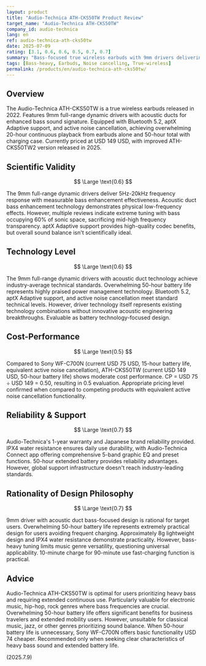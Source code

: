 ```yaml
---
layout: product
title: "Audio-Technica ATH-CKS50TW Product Review"
target_name: "Audio-Technica ATH-CKS50TW"
company_id: audio-technica
lang: en
ref: audio-technica-ath-cks50tw
date: 2025-07-09
rating: [3.1, 0.6, 0.6, 0.5, 0.7, 0.7]
summary: "Bass-focused true wireless earbuds with 9mm drivers delivering overwhelming 50-hour battery life"
tags: [Bass-heavy, Earbuds, Noise cancelling, True-wireless]
permalink: /products/en/audio-technica-ath-cks50tw/
---
```

## Overview

The Audio-Technica ATH-CKS50TW is a true wireless earbuds released in 2022. Features 9mm full-range dynamic drivers with acoustic ducts for enhanced bass sound signature. Equipped with Bluetooth 5.2, aptX Adaptive support, and active noise cancellation, achieving overwhelming 20-hour continuous playback from earbuds alone and 50-hour total with charging case. Currently priced at USD 149 USD, with improved ATH-CKS50TW2 version released in 2025.

## Scientific Validity

$$ \Large \text{0.6} $$

The 9mm full-range dynamic drivers deliver 5Hz-20kHz frequency response with measurable bass enhancement effectiveness. Acoustic duct bass enhancement technology demonstrates physical low-frequency effects. However, multiple reviews indicate extreme tuning with bass occupying 60% of sonic space, sacrificing mid-high frequency transparency. aptX Adaptive support provides high-quality codec benefits, but overall sound balance isn't scientifically ideal.

## Technology Level

$$ \Large \text{0.6} $$

The 9mm full-range dynamic drivers with acoustic duct technology achieve industry-average technical standards. Overwhelming 50-hour battery life represents highly praised power management technology. Bluetooth 5.2, aptX Adaptive support, and active noise cancellation meet standard technical levels. However, driver technology itself represents existing technology combinations without innovative acoustic engineering breakthroughs. Evaluable as battery technology-focused design.

## Cost-Performance

$$ \Large \text{0.5} $$

Compared to Sony WF-C700N (current USD 75 USD, 15-hour battery life, equivalent active noise cancellation), ATH-CKS50TW (current USD 149 USD, 50-hour battery life) shows moderate cost performance. CP = USD 75 ÷ USD 149 = 0.50, resulting in 0.5 evaluation. Appropriate pricing level confirmed when compared to competing products with equivalent active noise cancellation functionality.

## Reliability & Support

$$ \Large \text{0.7} $$

Audio-Technica's 1-year warranty and Japanese brand reliability provided. IPX4 water resistance ensures daily use durability, with Audio-Technica Connect app offering comprehensive 5-band graphic EQ and preset functions. 50-hour extended battery provides reliability advantages. However, global support infrastructure doesn't reach industry-leading standards.

## Rationality of Design Philosophy

$$ \Large \text{0.7} $$

9mm driver with acoustic duct bass-focused design is rational for target users. Overwhelming 50-hour battery life represents extremely practical design for users avoiding frequent charging. Approximately 8g lightweight design and IPX4 water resistance demonstrate practicality. However, bass-heavy tuning limits music genre versatility, questioning universal applicability. 10-minute charge for 90-minute use fast-charging function is practical.

## Advice

Audio-Technica ATH-CKS50TW is optimal for users prioritizing heavy bass and requiring extended continuous use. Particularly valuable for electronic music, hip-hop, rock genres where bass frequencies are crucial. Overwhelming 50-hour battery life offers significant benefits for business travelers and extended mobility users. However, unsuitable for classical music, jazz, or other genres prioritizing sound balance. When 50-hour battery life is unnecessary, Sony WF-C700N offers basic functionality USD 74 cheaper. Recommended only when seeking clear characteristics of heavy bass sound and extended battery life.

(2025.7.9)